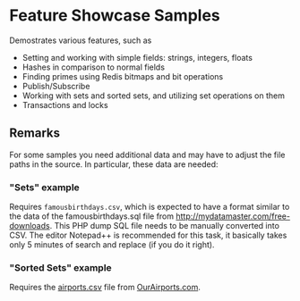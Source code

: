 # Feature Showcase Samples

Demostrates various features, such as

- Setting and working with simple fields: strings, integers, floats
- Hashes in comparison to normal fields
- Finding primes using Redis bitmaps and bit operations
- Publish/Subscribe
- Working with sets and sorted sets, and utilizing set operations on them
- Transactions and locks

## Remarks

For some samples you need additional data and may have to adjust the file paths in the source. In particular, these data are needed:

### "Sets" example 

Requires ```famousbirthdays.csv```, which is expected to have a format similar to the data  of the famousbirthdays.sql file from http://mydatamaster.com/free-downloads. This PHP dump SQL file needs to be manually converted into CSV. The editor Notepad++ is recommended for this task, it basically takes only 5 minutes of search and replace (if you do it right).

### "Sorted Sets" example 

Requires the [airports.csv](http://ourairports.com/data/airports.csv) file from [OurAirports.com](http://ourairports.com). 

